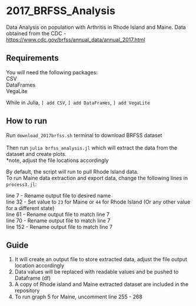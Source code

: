 # 2017_BRFSS_Analysis
Data Analysis on population with Arthritis in Rhode Island and Maine.
Data obtained from the CDC - https://www.cdc.gov/brfss/annual_data/annual_2017.html


## Requirements
You will need the following packages:<br>
CSV<br>
DataFrames<br>
VegaLite<br>

While in Julia, `] add CSV`, `] add DataFrames`, `] add VegaLite`

## How to run
Run `download_2017brfss.sh` terminal to download BRFSS dataset<br>
<br>
Then run `julia brfss_analysis.jl` which will extract the data from the dataset and create plots.<br>
*note, adjust the file locations accordingly<br>

By default, the script will run to pull Rhode Island data.<br>
To run Maine data extraction and export data, change the following lines in `process3.jl`:

line 7   - Rename output file to desired name<br>
line 32  - Set value to `23` for Maine or `44` for Rhode Island (Or any other value for a different state)<br>
line 61  - Rename output file to match line 7<br>
line 70  - Rename output file to match line 7<br>
line 152 - Rename output file to match line 7<br>

## Guide

1) It will create an output file to store extracted data, adjust the file output location accordingly<br>
2) Data values will be replaced with readable values and be pushed to Dataframe (df)<br>
3) A copy of Rhode island and Maine extracted dataset are included in the repository<br>
4) To run graph 5 for Maine, uncomment line 255 - 268
